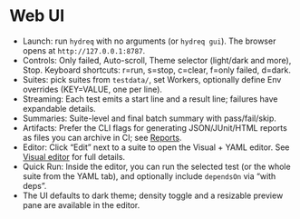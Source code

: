 # Web UI

- Launch: run `hydreq` with no arguments (or `hydreq gui`). The browser opens at `http://127.0.0.1:8787`.
- Controls: Only failed, Auto-scroll, Theme selector (light/dark and more), Stop. Keyboard shortcuts: r=run, s=stop, c=clear, f=only failed, d=dark.
- Suites: pick suites from `testdata/`, set Workers, optionally define Env overrides (KEY=VALUE, one per line).
- Streaming: Each test emits a start line and a result line; failures have expandable details.
- Summaries: Suite-level and final batch summary with pass/fail/skip.
- Artifacts: Prefer the CLI flags for generating JSON/JUnit/HTML reports as files you can archive in CI; see [Reports](reports.md).
- Editor: Click “Edit” next to a suite to open the Visual + YAML editor. See [Visual editor](visual-editor.md) for full details.
- Quick Run: Inside the editor, you can run the selected test (or the whole suite from the YAML tab), and optionally include `dependsOn` via “with deps”.
- The UI defaults to dark theme; density toggle and a resizable preview pane are available in the editor.
